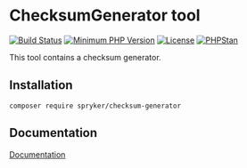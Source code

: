 # ChecksumGenerator tool
[![Build Status](https://travis-ci.com/spryker/checksum-generator.svg?branch=master)](https://travis-ci.com/github/spryker/checksum-generator)
[![Minimum PHP Version](https://img.shields.io/badge/php-%3E%3D%208.1-8892BF.svg)](https://php.net/)
[![License](https://img.shields.io/github/license/spryker/checksum-generator.svg)](https://github.com/spryker/checksum-generator/)
[![PHPStan](https://img.shields.io/badge/PHPStan-level%208-brightgreen.svg?style=flat)](https://phpstan.org/)

This tool contains a checksum generator.

## Installation

```
composer require spryker/checksum-generator
```

## Documentation

[Documentation](https://spryker.github.io)

